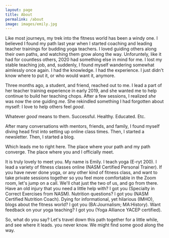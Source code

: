 ```yaml
---
layout: page
title: About
permalink: /about
image: images/emily.jpg
---
```


Like most journeys, my trek into the fitness world has been a windy one. I believed I found my path last year when I started coaching and leading teacher trainings for budding yoga teachers. I loved guiding others along their own paths, and watching them grow along the way. Unforuntely, like it had for countless others, 2020 had something else in mind for me. I lost my stable teaching job, and, suddenly, I found myself wandering somewhat aimlessly once again. I had the knowledge. I had the experience. I just didn't know where to put it, or who would want it, anymore. 

Three months ago, a student, and friend, reached out to me. I lead a part of her teacher training experience in early 2019, and she wanted me to help continue to build her teaching chops. After a few sessions, I realized *she* was now the one guiding *me*. She rekindled something I had forgotten about myself: I love to help others feel *good*. 

Whatever *good* means to them. Successful. Healthy. Educated. Etc. 

After many conversations with mentors, friends, and family, I found myself diving head first into setting up online class times. Then, I started a newsletter. Then, I started a blog. 

Which leads me to right here. The place where your path and my path converge. The place where you and I officially meet. 

It is truly lovely to meet you. My name is Emily. I teach yoga (E-ryt 200). I lead a variety of fitness classes online (NASM Certified Personal Trainer). If you have never done yoga, or any other kind of fitness class, and want to take private sessions together so you feel more comfortable in the Zoom room, let's jump on a call. We'll chat just the two of us, and go from there. Have an old injury that you need a little help with? I got you (Specialty in Correct Exercises from NASM). Nutrition questions? I got you (NASM Certified Nutrition Coach). Dying for informational, yet hilarious (IMHO), blogs about the fitness world? I got you (BA:Journalism; MA:History). Want feedback on your yoga teaching? I got you (Yoga Alliance YACEP certified).

So, what do you say? Let's travel down this path together for a little while, and see where it leads. you never know. We might find some good along the way.
